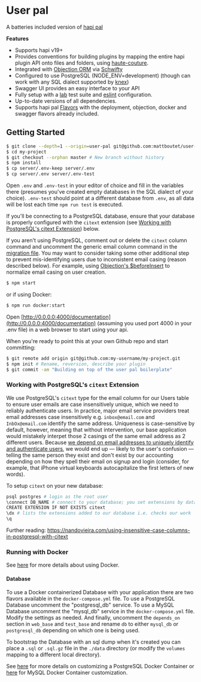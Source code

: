 # User pal

A batteries included version of [hapi pal](https://github.com/hapipal/boilerplate/)

**Features**
 - Supports hapi v19+
 - Provides conventions for building plugins by mapping the entire hapi plugin API onto files and folders, using [haute-couture](https://github.com/hapipal/haute-couture/).
 - Integrated with [Objection ORM](https://github.com/Vincit/objection.js/) via [Schwifty](https://github.com/hapipal/schwifty/)
 - Configured to use PostgreSQL (NODE_ENV=development) (though can work with any SQL dialect supported by [knex](http://knexjs.org/))
 - Swagger UI provides an easy interface to your API
 - Fully setup with a [lab](https://github.com/hapijs/lab) test suite and [eslint](https://github.com/eslint/eslint) configuration.
 - Up-to-date versions of all dependencies.
 - Supports hapi pal [Flavors](https://github.com/hapipal/boilerplate/#flavors) with the deployment, objection, docker and swagger flavors already included.

## Getting Started
```bash
$ git clone --depth=1 --origin=user-pal git@github.com:mattboutet/user-pal.git my-project
$ cd my-project
$ git checkout --orphan master # New branch without history
$ npm install
$ cp server/.env-keep server/.env
$ cp server/.env server/.env-test
```

Open `.env` and `.env-test` in your editor of choice and fill in the variables there (presumes you've created empty databases in the SQL dialect of your choice).  `.env-test` should point at a different database from `.env`, as all data will be lost each time `npm run test` is executed.

If you'll be connecting to a PostgreSQL database, ensure that your database is properly configured with the `citext` extension (see [Working with PostgreSQL's citext Extension](#working-with-postgresqls-citext-extension)) below.

If you aren't using PostgreSQL, comment out or delete the `citext` column command and uncomment the generic email column command in the [migration file](lib/migrations/20170927113421_users-tokens.js). You may want to consider taking some other additional step to prevent mis-identifying users due to inconsistent email casing (reason described below). For example, using [Objection's $beforeInsert](https://vincit.github.io/objection.js/#_s_beforeinsert) to normalize email casing on user creation.

```bash
$ npm start
```

or if using Docker:

```bash
$ npm run docker:start
```

Open [http://0.0.0.0:4000/documentation](http://0.0.0.0:4000/documentation) (assuming you used port 4000 in your .env file) in a web browser to start using your api.

When you're ready to point this at your own Github repo and start committing:

```bash
$ git remote add origin git@github.com:my-username/my-project.git
$ npm init # Rename, reversion, describe your plugin
$ git commit -am "Building on top of the user pal boilerplate"
```


### Working with PostgreSQL's `citext` Extension

We use PostgreSQL's `citext` type for the email column for our Users table to ensure user emails are case insensitively unique, which we need to reliably authenticate users. In practice, major email service providers treat email addresses case insensitively e.g. `inbox@email.com` and `InbOx@email.com` identify the same address. Uniqueness is case-sensitive by default, however, meaning that without intervention, our base application would mistakely interpet those 2 casings of the same email address as 2 different users. Because [we depend on email addresses to uniquely identify and authenticate users](lib/routes/users-login.js#L34), we would end up — likely to the user's confusion — telling the same person they exist and don't exist by our accounting depending on how they spell their email on signup and login (consider, for example, that iPhone virtual keyboards autocapitalize the first letters of new words).

To setup `citext` on your new database:

```sh
psql postgres # login as the root user
\connect DB_NAME # connect to your database; you set extensions by database, not globally
CREATE EXTENSION IF NOT EXISTS citext
\dx # lists the extensions added to our database i.e. checks our work
\q
```

Further reading: https://nandovieira.com/using-insensitive-case-columns-in-postgresql-with-citext

### Running with Docker
See [here](DOCKER.md) for more details about using Docker.

#### Database
To use a Docker containerized Database with your application there are two flavors available
in the `docker-compose.yml` file.  To use a PostgreSQL Database uncomment the "postgresql_db" service.  To use a MySQL Database uncomment the "mysql_db" service in the `docker-compose.yml` file.  Modify
the settings as needed.  And finally, uncomment the `depends_on` section in `web_base` and `test_base`
and rename `db` to either `mysql_db` or `postgresql_db` depending on which one is being used.

To bootstrap the Database with an sql dump when it's created you can place a `.sql` or `.sql.gz` file
in the `./data` directory (or modify the `volumes` mapping to a different local directory).

See [here](https://hub.docker.com/_/postgres) for more details on customizing a PostgreSQL Docker
Container or [here](https://hub.docker.com/_/mysql) for MySQL Docker Container customization.
